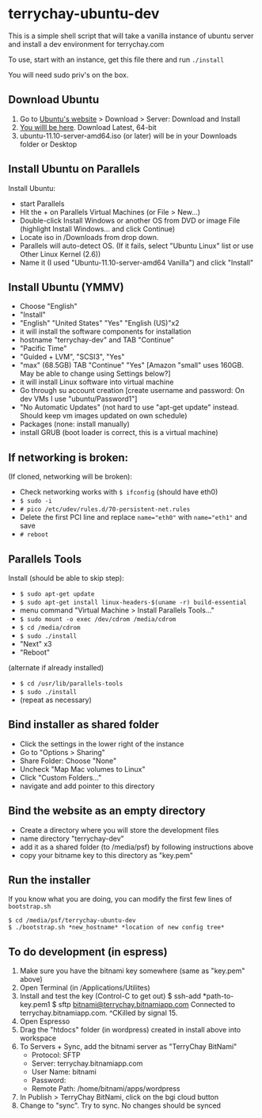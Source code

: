 terrychay-ubuntu-dev
====================

This is a simple shell script that will take a vanilla instance of ubuntu server
and install a dev environment for terrychay.com

To use, start with an instance, get this file there and run `./install`

You will need sudo priv's on the box.


## Download Ubuntu

1. Go to [Ubuntu's website](http://www.ubuntu.com/) > Download > Server: Download and Install 
2. [You willl be here](http://www.ubuntu.com/download/server/download). Download Latest, 64-bit
3. ubuntu-11.10-server-amd64.iso (or later) will be in your Downloads folder or Desktop

## Install Ubuntu on Parallels

Install Ubuntu:

- start Parallels
- Hit the + on Parallels Virtual Machines (or File > New…)
- Double-click Install Windows or another OS from DVD or image File (highlight Install Windows… and click Continue)
- Locate iso in /Downloads from drop down.
- Parallels will auto-detect OS. (If it fails, select "Ubuntu Linux" list or use Other Linux Kernel (2.6))
- Name it (I used "Ubuntu-11.10-server-amd64 Vanilla") and click "Install"

## Install Ubuntu (YMMV)

- Choose "English"
- "Install"
- "English" "United States" "Yes" "English (US)"x2
- it will install the software components for installation
- hostname "terrychay-dev" and TAB "Continue"
- "Pacific Time"
- "Guided + LVM", "SCSI3", "Yes"
- "max" (68.5GB) TAB "Continue" "Yes" [Amazon "small" uses 160GB. May be able to change using Settings below?]
- it will install Linux software into virtual machine
- Go through su account creation [create username and password: On dev VMs I use "ubuntu/Password1"]
- "No Automatic Updates" (not hard to use "apt-get update" instead. Should keep vm images updated on own schedule)
- Packages (none: install manually)
- install GRUB (boot loader is correct, this is a virtual machine)


## If networking is broken:

(If cloned, networking will be broken):

- Check networking works with `$ ifconfig` (should have eth0)
- `$ sudo -i`
- `# pico /etc/udev/rules.d/70-persistent-net.rules`
- Delete the first PCI line and replace `name="eth0"` with `name="eth1"` and save
- `# reboot`

## Parallels Tools

Install (should be able to skip step):

- `$ sudo apt-get update`
- `$ sudo apt-get install linux-headers-$(uname -r) build-essential`
- menu command "Virtual Machine > Install Parallels Tools…"
- `$ sudo mount -o exec /dev/cdrom /media/cdrom`
- `$ cd /media/cdrom`
- `$ sudo ./install`
- "Next" x3
- "Reboot"

(alternate if already installed)

- `$ cd /usr/lib/parallels-tools`
- `$ sudo ./install`
- (repeat as necessary)

## Bind installer as shared folder

- Click the settings in the lower right of the instance
- Go to "Options > Sharing"
- Share Folder: Choose "None"
- Uncheck "Map Mac volumes to Linux"
- Click "Custom Folders..."
- navigate and add pointer to this directory

## Bind the website as an empty directory

- Create a directory where you will store the development files
- name directory "terrychay-dev"
- add it as a shared folder (to /media/psf) by following instructions above
- copy your bitname key to this directory as "key.pem"


## Run the installer

If you know what you are doing, you can modify the first few lines of
`bootstrap.sh`

	$ cd /media/psf/terrychay-ubuntu-dev
	$ ./bootstrap.sh *new_hostname* *location of new config tree*

## To do development (in espress)

1. Make sure you have the bitnami key somewhere (same as "key.pem" above)
2. Open Terminal (in /Applications/Utilites)
3. Install and test the key (Control-C to get out)
	$ ssh-add *path-to-key.pem1
	$ sftp bitnami@terrychay.bitnamiapp.com
	Connected to terrychay.bitnamiapp.com.
	^CKilled by signal 15.
4. Open Espresso
5. Drag the "htdocs" folder (in wordpress) created in install above into workspace
6. To Servers + Sync, add the bitnami server as "TerryChay BitNami"
	- Protocol: SFTP
	- Server: terrychay.bitnamiapp.com
	- User Name: bitnami
	- Password:
	- Remote Path: /home/bitnami/apps/wordpress
7. In Publish > TerryChay BitNami, click on the bgi cloud button
8. Change to "sync". Try to sync. No changes should be synced

